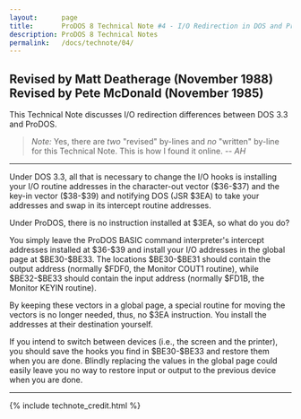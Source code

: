 ```yaml
---
layout:      page
title:       ProDOS 8 Technical Note #4 - I/O Redirection in DOS and ProDOS
description: ProDOS 8 Technical Notes
permalink:   /docs/technote/04/
---
```




<h2>Revised by Matt Deatherage (November 1988)
<br>Revised by Pete McDonald (November 1985)</h2>

<p>This Technical Note discusses I/O redirection differences between DOS 
3.3 and ProDOS.</p>

<blockquote><em>Note:</em> Yes, there are <em>two</em> "revised" by-lines and 
<em>no</em> "written" by-line for this Technical Note.  This is how I found it 
online.  <em>-- AH</em></blockquote>

<hr>

<p>Under DOS 3.3, all that is necessary to change the I/O hooks is
installing your I/O routine addresses in the character-out vector
($36-$37) and the key-in vector ($38-$39) and notifying DOS (JSR $3EA) to
take your addresses and swap in its intercept routine addresses.</p>

<p>Under ProDOS, there is no instruction installed at $3EA, so what do you
do?</p>

<p>You simply leave the ProDOS BASIC command interpreter's intercept addresses 
installed at $36-$39 and install your I/O addresses in the global page at 
$BE30-$BE33.  The locations $BE30-$BE31 should contain the output address 
(normally $FDF0, the Monitor COUT1 routine), while $BE32-$BE33 should contain 
the input address (normally $FD1B, the Monitor KEYIN routine).</p>

<p>By keeping these vectors in a global page, a special routine for moving the 
vectors is no longer needed, thus, no $3EA instruction.  You install the 
addresses at their destination yourself.</p>

<p>If you intend to switch between devices (i.e., the screen and the printer), 
you should save the hooks you find in $BE30-$BE33 and restore them when you 
are done.  Blindly replacing the values in the global page could easily leave 
you no way to restore input or output to the previous device when you are 
done.</p>

<hr>


{% include technote_credit.html %}
